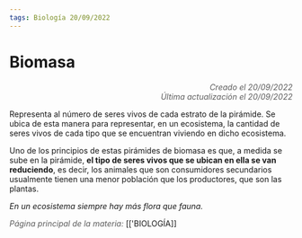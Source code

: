 ```yaml
---
tags: Biología 20/09/2022
---
```


# Biomasa
<div style="text-align: right; opacity: 0.7; font-style: italic;">Creado el 20/09/2022</div>
<div style="text-align: right; opacity: 0.7; font-style: italic;">Última actualización el 20/09/2022</div>

Representa al número de seres vivos de cada estrato de la pirámide. Se ubica de esta manera para representar, en un ecosistema, la cantidad de seres vivos de cada tipo que se encuentran viviendo en dicho ecosistema.

Uno de los principios de estas pirámides de biomasa es que, a medida se sube en la pirámide, **el tipo de seres vivos que se ubican en ella se van reduciendo**, es decir, los animales que son consumidores secundarios usualmente tienen una menor población que los productores, que son las plantas.

*En un ecosistema siempre hay más flora que fauna.*

<span style="opacity: 0.7; font-style: italic;">Página principal de la materia:</span> [['BIOLOGÍA]]